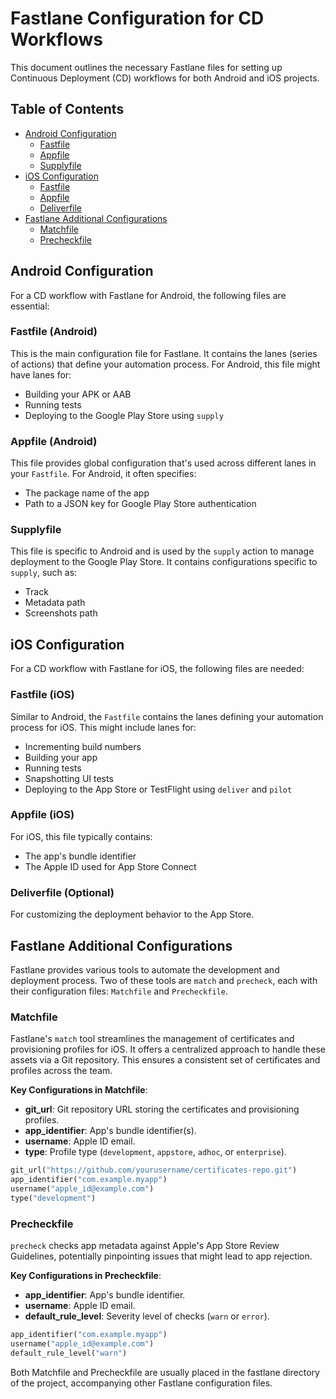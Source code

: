 # Fastlane Configuration for CD Workflows

This document outlines the necessary Fastlane files for setting up Continuous Deployment (CD) workflows for both Android and iOS projects.

## Table of Contents

- [Android Configuration](#android-configuration)
    - [Fastfile](#fastfile-android)
    - [Appfile](#appfile-android)
    - [Supplyfile](#supplyfile)
- [iOS Configuration](#ios-configuration)
    - [Fastfile](#fastfile-ios)
    - [Appfile](#appfile-ios)
    - [Deliverfile](#deliverfile)
- [Fastlane Additional Configurations](#fastlane-additional-configurations)
    - [Matchfile](#matchfile)
    - [Precheckfile](#precheckfile)

## Android Configuration

For a CD workflow with Fastlane for Android, the following files are essential:

### Fastfile (Android)

This is the main configuration file for Fastlane. It contains the lanes (series of actions) that define your automation process. For Android, this file might have lanes for:

- Building your APK or AAB
- Running tests
- Deploying to the Google Play Store using `supply`

### Appfile (Android)

This file provides global configuration that's used across different lanes in your `Fastfile`. For Android, it often specifies:

- The package name of the app
- Path to a JSON key for Google Play Store authentication

### Supplyfile

This file is specific to Android and is used by the `supply` action to manage deployment to the Google Play Store. It contains configurations specific to `supply`, such as:

- Track
- Metadata path
- Screenshots path

## iOS Configuration

For a CD workflow with Fastlane for iOS, the following files are needed:

### Fastfile (iOS)

Similar to Android, the `Fastfile` contains the lanes defining your automation process for iOS. This might include lanes for:

- Incrementing build numbers
- Building your app
- Running tests
- Snapshotting UI tests
- Deploying to the App Store or TestFlight using `deliver` and `pilot`

### Appfile (iOS)

For iOS, this file typically contains:

- The app's bundle identifier
- The Apple ID used for App Store Connect

### Deliverfile (Optional)

For customizing the deployment behavior to the App Store.

## Fastlane Additional Configurations

Fastlane provides various tools to automate the development and deployment process. Two of these tools are `match` and `precheck`, each with their configuration files: `Matchfile` and `Precheckfile`.

### Matchfile

Fastlane's `match` tool streamlines the management of certificates and provisioning profiles for iOS. It offers a centralized approach to handle these assets via a Git repository. This ensures a consistent set of certificates and profiles across the team.

**Key Configurations in Matchfile**:
- **git_url**: Git repository URL storing the certificates and provisioning profiles.
- **app_identifier**: App's bundle identifier(s).
- **username**: Apple ID email.
- **type**: Profile type (`development`, `appstore`, `adhoc`, or `enterprise`).

```ruby
git_url("https://github.com/yourusername/certificates-repo.git")
app_identifier("com.example.myapp")
username("apple_id@example.com")
type("development")
```
### Precheckfile

`precheck` checks app metadata against Apple's App Store Review Guidelines, potentially pinpointing issues that might lead to app rejection.

**Key Configurations in Precheckfile**:
- **app_identifier**: App's bundle identifier.
- **username**: Apple ID email.
- **default_rule_level**: Severity level of checks (`warn` or `error`).

```ruby
app_identifier("com.example.myapp")
username("apple_id@example.com")
default_rule_level("warn")
```
Both Matchfile and Precheckfile are usually placed in the fastlane directory of the project, accompanying other Fastlane configuration files.
